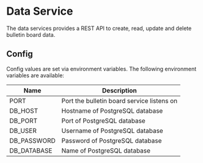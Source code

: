 # Data Service

The data services provides a REST API to create, read, update and delete bulletin board data.

## Config

Config values are set via environment variables. The following environment variables are available:

| Name | Description |
| ---- | ----------- |
| PORT | Port the bulletin board service listens on |
| DB_HOST | Hostname of PostgreSQL database |
| DB_PORT | Port of PostgreSQL database |
| DB_USER | Username of PostgreSQL database |
| DB_PASSWORD | Password of PostgreSQL database |
| DB_DATABASE | Name of PostgreSQL database |
